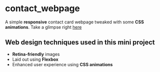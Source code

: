 # contact_webpage
A simple **responsive** contact card webpage tweaked with some **CSS animations**. Take a glimpse right [here](https://shikinen.github.io/contact_webpage/)

## Web design techniques used in this mini project

* **Retina-friendly** images
* Laid out using **Flexbox**
* Enhanced user experience using **CSS animations**
